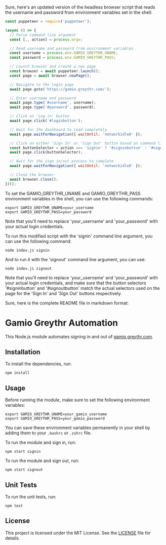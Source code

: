 Sure, here's an updated version of the headless browser script that reads the username and password from environment variables set in the shell:

```javascript
const puppeteer = require('puppeteer');

(async () => {
  // Parse command line argument
  const [,, action] = process.argv;

  // Read username and password from environment variables
  const username = process.env.GAMIO_GREYTHR_UNAME;
  const password = process.env.GAMIO_GREYTHR_PASS;

  // Launch browser and create a new page
  const browser = await puppeteer.launch();
  const page = await browser.newPage();

  // Navigate to the login page
  await page.goto('https://gamio.greythr.com/');

  // Enter username and password
  await page.type('#username', username);
  await page.type('#password', password);

  // Click on 'Log in' button
  await page.click('#loginbutton');

  // Wait for the dashboard to load completely
  await page.waitForNavigation({ waitUntil: 'networkidle0' });

  // Click on either 'Sign In' or 'Sign Out' button based on command line argument
  const buttonSelector = action === 'signin' ? '#signinbutton' : '#signoutbutton';
  await page.click(buttonSelector);

  // Wait for the sign in/out process to complete
  await page.waitForNavigation({ waitUntil: 'networkidle0' });

  // Close the browser
  await browser.close();
})();


```

To set the GAMIO_GREYTHR_UNAME and GAMIO_GREYTHR_PASS environment variables in the shell, you can use the following commands:

```
export GAMIO_GREYTHR_UNAME=your_username
export GAMIO_GREYTHR_PASS=your_password
```

Note that you'll need to replace 'your_username' and 'your_password' with your actual login credentials.


To run this modified script with the 'signin' command line argument, you can use the following command:

```
node index.js signin
```

And to run it with the 'signout' command line argument, you can use:


```
node index.js signout
```
Note that you'll need to replace 'your_username' and 'your_password' with your actual login credentials, and make sure that the button selectors '#signinbutton' and '#signoutbutton' match the actual selectors used on the page for the 'Sign In' and 'Sign Out' buttons respectively.


Sure, here is the complete README file in markdown format:

# Gamio Greythr Automation

This Node.js module automates signing in and out of [gamio.greythr.com](https://gamio.greythr.com/).

## Installation

To install the dependencies, run:

```
npm install
```

## Usage

Before running the module, make sure to set the following environment variables:

```
export GAMIO_GREYTHR_UNAME=your_gamio_username
export GAMIO_GREYTHR_PASS=your_gamio_password
```

You can save these environment variables permanently in your shell by adding them to your `.bashrc` or `.zshrc` file.

To run the module and sign in, run:

```
npm start signin
```

To run the module and sign out, run:
```
npm start signout
```

## Unit Tests

To run the unit tests, run:
```
npm test
```

## License

This project is licensed under the MIT License. See the [LICENSE](LICENSE) file for details.
